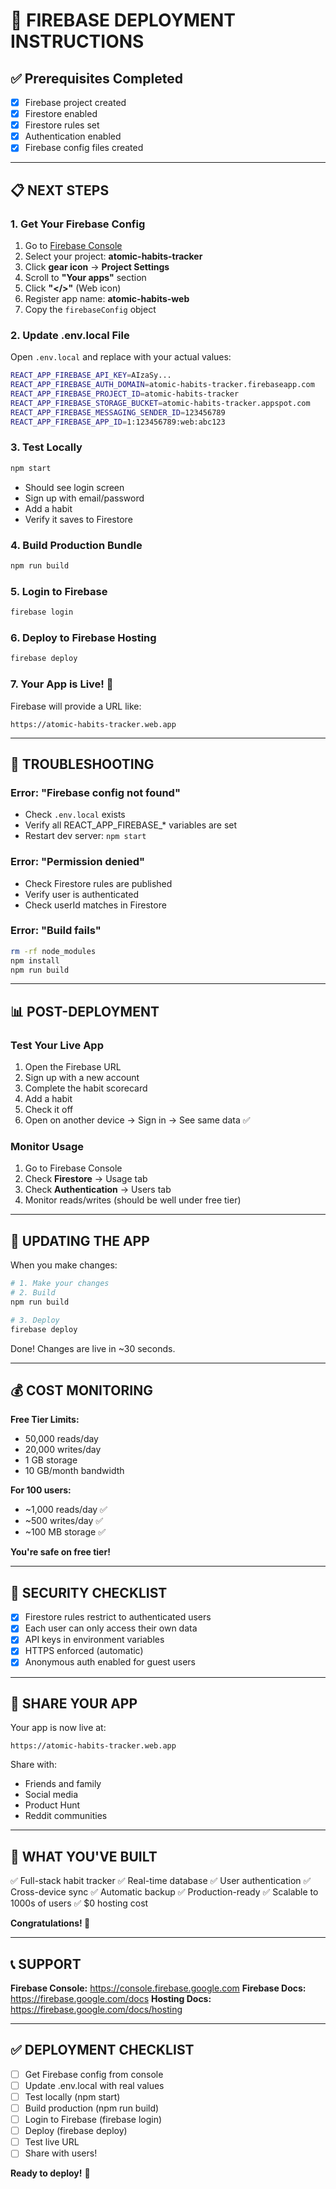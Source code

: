 # 🚀 FIREBASE DEPLOYMENT INSTRUCTIONS

## ✅ Prerequisites Completed
- [x] Firebase project created
- [x] Firestore enabled
- [x] Firestore rules set
- [x] Authentication enabled
- [x] Firebase config files created

---

## 📋 NEXT STEPS

### 1. Get Your Firebase Config

1. Go to [Firebase Console](https://console.firebase.google.com)
2. Select your project: **atomic-habits-tracker**
3. Click **gear icon** → **Project Settings**
4. Scroll to **"Your apps"** section
5. Click **"</>"** (Web icon)
6. Register app name: **atomic-habits-web**
7. Copy the `firebaseConfig` object

### 2. Update .env.local File

Open `.env.local` and replace with your actual values:

```bash
REACT_APP_FIREBASE_API_KEY=AIzaSy...
REACT_APP_FIREBASE_AUTH_DOMAIN=atomic-habits-tracker.firebaseapp.com
REACT_APP_FIREBASE_PROJECT_ID=atomic-habits-tracker
REACT_APP_FIREBASE_STORAGE_BUCKET=atomic-habits-tracker.appspot.com
REACT_APP_FIREBASE_MESSAGING_SENDER_ID=123456789
REACT_APP_FIREBASE_APP_ID=1:123456789:web:abc123
```

### 3. Test Locally

```bash
npm start
```

- Should see login screen
- Sign up with email/password
- Add a habit
- Verify it saves to Firestore

### 4. Build Production Bundle

```bash
npm run build
```

### 5. Login to Firebase

```bash
firebase login
```

### 6. Deploy to Firebase Hosting

```bash
firebase deploy
```

### 7. Your App is Live! 🎉

Firebase will provide a URL like:
```
https://atomic-habits-tracker.web.app
```

---

## 🔧 TROUBLESHOOTING

### Error: "Firebase config not found"
- Check `.env.local` exists
- Verify all REACT_APP_FIREBASE_* variables are set
- Restart dev server: `npm start`

### Error: "Permission denied"
- Check Firestore rules are published
- Verify user is authenticated
- Check userId matches in Firestore

### Error: "Build fails"
```bash
rm -rf node_modules
npm install
npm run build
```

---

## 📊 POST-DEPLOYMENT

### Test Your Live App

1. Open the Firebase URL
2. Sign up with a new account
3. Complete the habit scorecard
4. Add a habit
5. Check it off
6. Open on another device → Sign in → See same data ✅

### Monitor Usage

1. Go to Firebase Console
2. Check **Firestore** → Usage tab
3. Check **Authentication** → Users tab
4. Monitor reads/writes (should be well under free tier)

---

## 🔄 UPDATING THE APP

When you make changes:

```bash
# 1. Make your changes
# 2. Build
npm run build

# 3. Deploy
firebase deploy
```

Done! Changes are live in ~30 seconds.

---

## 💰 COST MONITORING

**Free Tier Limits:**
- 50,000 reads/day
- 20,000 writes/day
- 1 GB storage
- 10 GB/month bandwidth

**For 100 users:**
- ~1,000 reads/day ✅
- ~500 writes/day ✅
- ~100 MB storage ✅

**You're safe on free tier!**

---

## 🔐 SECURITY CHECKLIST

- [x] Firestore rules restrict to authenticated users
- [x] Each user can only access their own data
- [x] API keys in environment variables
- [x] HTTPS enforced (automatic)
- [x] Anonymous auth enabled for guest users

---

## 📱 SHARE YOUR APP

Your app is now live at:
```
https://atomic-habits-tracker.web.app
```

Share with:
- Friends and family
- Social media
- Product Hunt
- Reddit communities

---

## 🎯 WHAT YOU'VE BUILT

✅ Full-stack habit tracker
✅ Real-time database
✅ User authentication
✅ Cross-device sync
✅ Automatic backup
✅ Production-ready
✅ Scalable to 1000s of users
✅ $0 hosting cost

**Congratulations! 🎉**

---

## 📞 SUPPORT

**Firebase Console:** https://console.firebase.google.com
**Firebase Docs:** https://firebase.google.com/docs
**Hosting Docs:** https://firebase.google.com/docs/hosting

---

## ✅ DEPLOYMENT CHECKLIST

- [ ] Get Firebase config from console
- [ ] Update .env.local with real values
- [ ] Test locally (npm start)
- [ ] Build production (npm run build)
- [ ] Login to Firebase (firebase login)
- [ ] Deploy (firebase deploy)
- [ ] Test live URL
- [ ] Share with users!

**Ready to deploy!** 🚀

